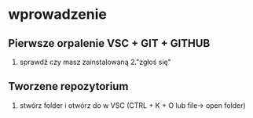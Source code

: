 # wprowadzenie

## Pierwsze orpalenie VSC + GIT + GITHUB
1. sprawdź czy masz zainstalowaną
2."zgłoś się"

## Tworzene repozytorium
1. stwórz folder i otwórz do w VSC (CTRL + K + O lub file-> open folder)
